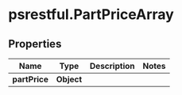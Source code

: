 # psrestful.PartPriceArray

## Properties
Name | Type | Description | Notes
------------ | ------------- | ------------- | -------------
**partPrice** | **Object** |  | 
